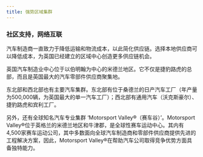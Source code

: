 ```yaml
---
title: 强势区域集群
---
```


### 社区支持，网络互联

汽车制造商一直致力于降低运输和物流成本，以此简化供应链。选择本地供应商可以降低成本，为英国已经建立的区域中心创造更多供应链机会。

英国汽车制造业中心位于以伯明翰为中心的米德兰地区。它不仅是捷豹路虎的总部，而且是英国最大的汽车零部件供应商聚集地。

东北部和西北部也有主要汽车集群。东北部有位于桑德兰的日产汽车工厂（年产量为500,000辆，为英国最大的单一汽车工厂）；西北部有通用汽车（沃克斯豪尔）、捷豹路虎和宾利工厂。

另外，还有全球知名汽车专业集群 ‘Motorsport Valley®（赛车谷）’。Motorsport Valley®位于英格兰的米德兰地区和牛津郡，是全球性赛车运动中心。其内有4,500家赛车运动公司，其中多数面向全球汽车制造商和零部件供应商提供先进的工程解决方案，因此，Motorsport Valley®在帮助汽车公司取得竞争优势方面具备独特能力。
